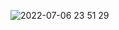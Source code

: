 ![2022-07-06 23 51 29](https://user-images.githubusercontent.com/23040351/190497004-fdf33e51-e461-4f59-a700-ad243fc5c9f6.jpg)
